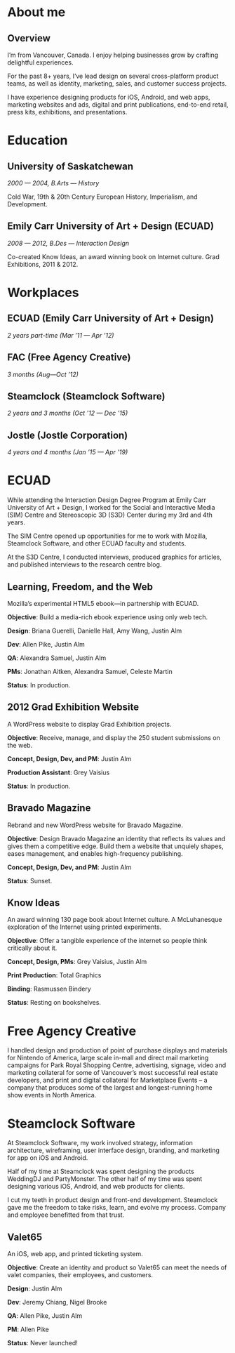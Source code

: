 # About me

## Overview

I’m from Vancouver, Canada. I enjoy helping businesses grow by crafting delightful experiences.

For the past 8+ years, I‘ve lead design on several cross-platform product teams, as well as identity, marketing, sales, and customer success projects.

I have experience designing products for iOS, Android, and web apps, marketing websites and ads, digital and print publications, end-to-end retail, press kits, exhibitions, and presentations.

# Education

## University of Saskatchewan
*2000 — 2004, B.Arts — History*

Cold War, 19th & 20th Century European History, Imperialism, and Development.

## Emily Carr University of Art + Design (ECUAD)
*2008 — 2012, B.Des — Interaction Design*

Co-created Know Ideas, an award winning book on Internet culture. Grad Exhibitions, 2011 & 2012.

# Workplaces

## ECUAD (Emily Carr University of Art + Design)

*2 years part-time (Mar ’11 — Apr ’12)*

## FAC (Free Agency Creative)
*3 months (Aug—Oct ’12)*

## Steamclock (Steamclock Software)
*2 years and 3 months (Oct ’12 — Dec ’15)*

## Jostle (Jostle Corporation)
*4 years and 4 months (Jan ’15 — Apr ’19)*

# ECUAD

While attending the Interaction Design Degree Program at Emily Carr University of Art + Design, I worked for the Social and Interactive Media (SIM) Centre and Stereoscopic 3D (S3D) Center during my 3rd and 4th years.

The SIM Centre opened up opportunities for me to work with Mozilla, Steamclock Software, and other ECUAD faculty and students.

At the S3D Centre, I conducted interviews, produced graphics for articles, and published interviews to the research centre blog.

## Learning, Freedom, and the Web

Mozilla’s experimental HTML5 ebook—in partnership with ECUAD.

**Objective**: Build a media-rich ebook experience using only web tech.

**Design**: Briana Guerelli, Danielle Hall, Amy Wang, Justin Alm

**Dev**: Allen Pike, Justin Alm

**QA**: Alexandra Samuel, Justin Alm

**PMs**: Jonathan Aitken, Alexandra Samuel, Celeste Martin

**Status**: In production.

## 2012 Grad Exhibition Website

A WordPress website to display Grad Exhibition projects.

**Objective**: Receive, manage, and display the 250 student submissions on the web.

**Concept, Design, Dev, and PM**: Justin Alm

**Production Assistant**: Grey Vaisius

**Status**: In production.

## Bravado Magazine

Rebrand and new WordPress website for Bravado Magazine.

**Objective**: Design Bravado Magazine an identity that reflects its values and gives them a competitive edge. Build them a website that unquiely shapes, eases management, and enables high-frequency publishing.

**Concept, Design, Dev, and PM**: Justin Alm

**Status**: Sunset.

## Know Ideas

An award winning 130 page book about Internet culture. A McLuhanesque exploration of the Internet using printed experiments.

**Objective**: Offer a tangible experience of the internet so people think critically about it.

**Concept, Design, PMs**: Grey Vaisius, Justin Alm

**Print Production**: Total Graphics

**Binding**: Rasmussen Bindery

**Status**: Resting on bookshelves.

# Free Agency Creative

I handled design and production of point of purchase displays and materials for Nintendo of America, large scale in-mall and direct mail marketing campaigns for Park Royal Shopping Centre, advertising, signage, video and marketing collateral for some of Vancouver’s most successful real estate developers, and print and digital collateral for Marketplace Events – a company that produces some of the largest and longest-running home show events in North America.

# Steamclock Software

At Steamclock Software, my work involved strategy, information architecture, wireframing, user interface design, branding, and marketing for app on iOS and Android.

Half of my time at Steamclock was spent designing the products WeddingDJ and PartyMonster. The other half of my time was spent designing various iOS, Android, and web products for clients.

I cut my teeth in product design and front-end development. Steamclock gave me the freedom to take risks, learn, and evolve my process. Company and employee benefitted from that trust.

## Valet65

An iOS, web app, and printed ticketing system.

**Objective**: Create an identity and product so Valet65 can meet the needs of valet companies, their employees, and customers.

**Design**: Justin Alm

**Dev**: Jeremy Chiang, Nigel Brooke

**QA**: Allen Pike, Justin Alm

**PM**: Allen Pike

**Status**: Never launched!

